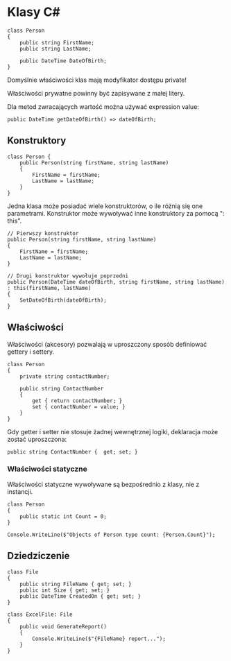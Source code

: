 # Klasy C#

    class Person
    {
        public string FirstName;
        public string LastName;

        public DateTime DateOfBirth;
    }

Domyślnie właściwości klas mają modyfikator dostępu private!

Właściwości prywatne powinny być zapisywane z małej litery.

Dla metod zwracających wartość można używać expression value:

    public DateTime getDateOfBirth() => dateOfBirth;

## Konstruktory

    class Person {
        public Person(string firstName, string lastName)
        {
            FirstName = firstName;
            LastName = lastName;
        }
    }


Jedna klasa może posiadać wiele konstruktorów, o ile różnią się one parametrami. Konstruktor może wywoływać inne konstruktory za pomocą ": this".

    // Pierwszy konstruktor
    public Person(string firstName, string lastName)
    {
        FirstName = firstName;
        LastName = lastName;
    }

    // Drugi konstruktor wywołuje poprzedni
    public Person(DateTime dateOfBirth, string firstName, string lastName) : this(firstName, lastName)
    {
        SetDateOfBirth(dateOfBirth);
    }

## Właściwości

Właściwości (akcesory) pozwalają w uproszczony sposób definiować gettery i settery.

    class Person
    {
        private string contactNumber;

        public string ContactNumber
        {
            get { return contactNumber; }
            set { contactNumber = value; }
        }
    }

Gdy getter i setter nie stosuje żadnej wewnętrznej logiki, deklaracja może zostać uproszczona:

    public string ContactNumber {  get; set; }

### Właściwości statyczne

Właściwości statyczne wywoływane są bezpośrednio z klasy, nie z instancji.

    class Person
    {
        public static int Count = 0;
    }

    Console.WriteLine($"Objects of Person type count: {Person.Count}");

## Dziedziczenie

    class File
    {
        public string FileName { get; set; }
        public int Size { get; set; }
        public DateTime CreatedOn { get; set; }
    }

    class ExcelFile: File
    {
        public void GenerateReport()
        {
            Console.WriteLine($"{FileName} report...");
        }
    }